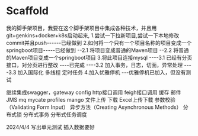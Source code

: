 # Scaffold
我的脚手架项目，我要在这个脚手架项目中集成各种技术，并且用git+genkins+docker+k8s启动起来,
1.尝试一下拉新项目,尝试一下本地修改commit并且push------已经做到
2.如何将一个只有一个项目名称的项目变成一个springboot项目-----已经做到
--2.1  将项目变成普通的Maven项目
--2.2  将普通的Maven项目变成一个springboot项目
3.将此项目连接mysql
----3.1 已经有分页接口，对分页进行整改 ----已完成
----3.2 加入事务，日志，切面，异常处理
----3.3 加入国际化 多线程  定时任务
4.加入优雅停机 ---优雅停机已加入，但没有测试


继续集成swagger，gateway config http接口调用 feigh接口调用 缓存 邮件 JMS mq mycate  profiles mango
文件上传 下载 Excel上传下载  参数校验（Validating Form Input）  异步方法（Creating Asynchronous Methods）
分布式锁  分布式事务 分布式任务调度

2024/4/4
写出单元测试  插入数据要好 